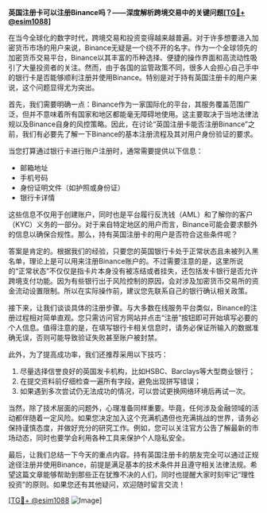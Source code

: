 **英国注册卡可以注册Binance吗？——深度解析跨境交易中的关键问题[[TG💪+ @esim1088](https://t.me/s/esim1088)]**

在当今全球化的数字时代，跨境交易和投资变得越来越普遍。对于许多想要进入加密货币市场的用户来说，Binance无疑是一个绕不开的名字。作为一个全球领先的加密货币交易平台，Binance以其丰富的币种选择、便捷的操作界面和高流动性吸引了大量投资者的关注。然而，由于各国的监管政策不同，很多人会担心自己手中的银行卡是否能够顺利注册并使用Binance。特别是对于持有英国注册卡的用户来说，这个问题显得尤为突出。

首先，我们需要明确一点：Binance作为一家国际化的平台，其服务覆盖范围广泛，但并不意味着所有国家和地区都能毫无障碍地使用。这主要取决于当地法律法规以及Binance自身的风控策略。因此，在讨论“英国注册卡能否注册Binance”之前，我们有必要先了解一下Binance的基本注册流程及其对用户身份验证的要求。

当您打算通过银行卡进行账户注册时，通常需要提供以下信息：
- 邮箱地址
- 手机号码
- 身份证明文件（如护照或身份证）
- 银行卡详情

这些信息不仅用于创建账户，同时也是平台履行反洗钱（AML）和了解你的客户（KYC）义务的一部分。对于来自特定地区的用户而言，Binance可能会要求额外的信息以确保合规性。那么，持有英国注册卡的用户是否符合这些条件呢？

答案是肯定的。根据我们的经验，只要您的英国银行卡处于正常状态且未被列入黑名单，理论上是可以用来注册Binance账户的。不过需要注意的是，这里所说的“正常状态”不仅仅是指卡片本身没有被冻结或者挂失，还包括发卡银行是否允许跨境支付功能。因为有些银行出于风险控制的原因，会对涉及加密货币交易所的资金流动设置限制。所以在实际操作前，建议您先联系自己的银行确认相关政策。

接下来，让我们谈谈具体的注册步骤。与大多数在线服务平台类似，Binance的注册过程相对简单直观。您只需访问官方网站并点击“注册”按钮即可开始填写必要的个人信息。值得注意的是，在填写银行卡相关信息时，请务必保证所输入的数据准确无误，否则可能导致验证失败甚至账户被封禁。

此外，为了提高成功率，我们还推荐采用以下技巧：
1. 尽量选择信誉良好的英国发卡机构，比如HSBC、Barclays等大型商业银行；
2. 在提交资料前仔细检查一遍所有字段，避免出现拼写错误；
3. 如果遇到多次尝试仍无法成功的情况，可以尝试更换网络环境后再试一次。

当然，除了技术层面的问题外，心理准备同样重要。毕竟，任何涉及金融领域的活动都伴随着一定风险。如果您决定加入这个充满机遇但也充满挑战的世界，请务必保持谨慎态度，并做好充分的研究工作。例如，您可以关注官方公告了解最新的市场动态，同时也要学会利用各种工具来保护个人隐私安全。

最后，让我们总结一下今天的重点内容。持有英国注册卡的朋友完全可以通过正规途径注册并使用Binance，前提是满足基本的技术条件并且遵守相关法律法规。希望这篇文章能够帮助到那些正在犹豫不决的人们，同时也提醒大家时刻牢记“理性投资”的原则。如果您还有其他疑问，欢迎随时留言交流！

[[TG💪+ @esim1088](https://t.me/s/esim1088) ![Image](https://i.postimg.cc/4NQfJmqS/Snipaste-2025-05-13-00-14-12.png)]